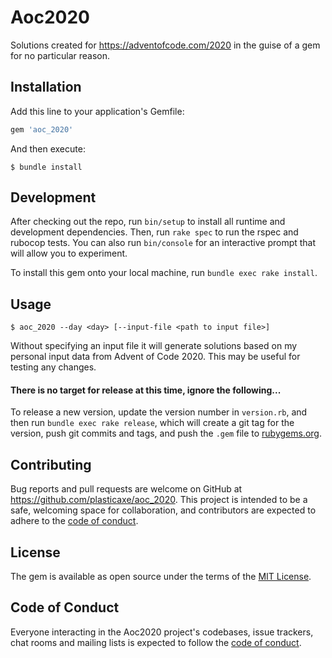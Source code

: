 # Aoc2020

Solutions created for https://adventofcode.com/2020 in the guise of a gem for no particular reason.

## Installation

Add this line to your application's Gemfile:

```ruby
gem 'aoc_2020'
```

And then execute:

    $ bundle install

## Development

After checking out the repo, run `bin/setup` to install all runtime and development dependencies. Then, run `rake spec` to run the rspec and rubocop tests. 
You can also run `bin/console` for an interactive prompt that will allow you to experiment.

To install this gem onto your local machine, run `bundle exec rake install`.

## Usage

    $ aoc_2020 --day <day> [--input-file <path to input file>]
    
Without specifying an input file it will generate solutions based on my personal input data from Advent of Code 2020. This may be useful for testing any changes.

#### There is no target for release at this time, ignore the following...
To release a new version, update the version number in `version.rb`, and then run `bundle exec rake release`, which will create a git tag for the version, push git commits and tags, and push the `.gem` file to [rubygems.org](https://rubygems.org).

## Contributing

Bug reports and pull requests are welcome on GitHub at https://github.com/plasticaxe/aoc_2020. This project is intended to be a safe, welcoming space for collaboration, and contributors are expected to adhere to the [code of conduct](https://github.com/[USERNAME]/aoc_2020/blob/master/CODE_OF_CONDUCT.md).

## License

The gem is available as open source under the terms of the [MIT License](https://opensource.org/licenses/MIT).

## Code of Conduct

Everyone interacting in the Aoc2020 project's codebases, issue trackers, chat rooms and mailing lists is expected to follow the [code of conduct](https://github.com/plasticaxe/aoc_2020/blob/master/CODE_OF_CONDUCT.md).
